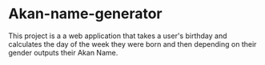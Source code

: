 # Akan-name-generator
This project is a a web application that takes a user's birthday and calculates the day of the week they were born and then depending on their gender outputs their Akan Name. 
